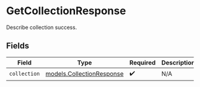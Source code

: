 # GetCollectionResponse

Describe collection success.


## Fields

| Field                                                        | Type                                                         | Required                                                     | Description                                                  |
| ------------------------------------------------------------ | ------------------------------------------------------------ | ------------------------------------------------------------ | ------------------------------------------------------------ |
| `collection`                                                 | [models.CollectionResponse](../models/collectionresponse.md) | :heavy_check_mark:                                           | N/A                                                          |